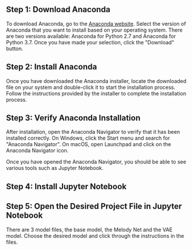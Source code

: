 ## Step 1: Download Anaconda

To download Anaconda, go to the [Anaconda website](https://www.anaconda.com/products/individual). Select the version of Anaconda that you want to install based on your operating system. There are two versions available: Anaconda for Python 2.7 and Anaconda for Python 3.7. Once you have made your selection, click the "Download" button.

## Step 2: Install Anaconda

Once you have downloaded the Anaconda installer, locate the downloaded file on your system and double-click it to start the installation process. Follow the instructions provided by the installer to complete the installation process.

## Step 3: Verify Anaconda Installation

After installation, open the Anaconda Navigator to verify that it has been installed correctly. On Windows, click the Start menu and search for "Anaconda Navigator". On macOS, open Launchpad and click on the Anaconda Navigator icon. 

Once you have opened the Anaconda Navigator, you should be able to see various tools such as Jupyter Notebook.

## Step 4: Install Jupyter Notebook

## Step 5: Open the Desired Project File in Jupyter Notebook

There are 3 model files, the base model, the Melody Net and the VAE model. Choose the desired model and click through the instructions in the files.

